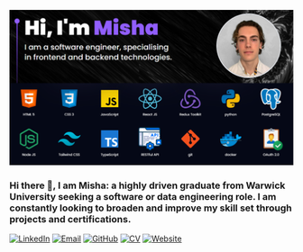 ![](./images/misha.png)

### Hi there 👋, I am Misha: a highly driven graduate from Warwick University seeking a software or data engineering role. I am constantly looking to broaden and improve my skill set through projects and certifications.

[![LinkedIn](https://img.shields.io/badge/LinkedIn-0077B5?style=for-the-badge&logo=linkedin&logoColor=white)](https://www.linkedin.com/in/michael-mcfeat-1b2a79217/)
[![Email](https://img.shields.io/badge/Email-D14836?style=for-the-badge&logo=gmail&logoColor=white)](mailto:misha.mcfeat@gmail.com)
[![GitHub](https://img.shields.io/badge/GitHub-100000?style=for-the-badge&logo=github&logoColor=white)](https://github.com/mishamcfeat)
[![CV](https://img.shields.io/badge/CV-000000?style=for-the-badge&labelColor=black)](https://drive.google.com/file/d/1fGWZO_W0abO3s_mzV7dh8vYk3o-64UaD/view?usp=sharing)
[![Website](https://img.shields.io/badge/Website-000000?style=for-the-badge&labelColor=black&logo=firefox&logoColor=white)](https://mishamcfeat.vercel.app/)
